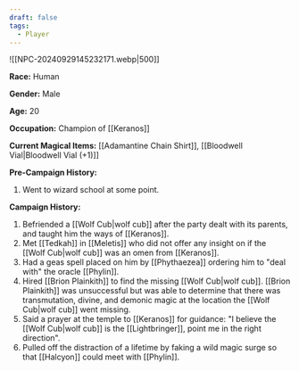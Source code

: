```yaml
---
draft: false
tags:
  - Player
---
```

![[NPC-20240929145232171.webp|500]]

**Race:** Human

**Gender:** Male

**Age:** 20

**Occupation:** Champion of [[Keranos]]

**Current Magical Items:** [[Adamantine Chain Shirt]], [[Bloodwell Vial|Bloodwell Vial (+1)]]

**Pre-Campaign History:**

1. Went to wizard school at some point. 

**Campaign History:** 

1. Befriended a [[Wolf Cub|wolf cub]] after the party dealt with its parents, and taught him the ways of [[Keranos]]. 
2. Met [[Tedkah]] in [[Meletis]] who did not offer any insight on if the [[Wolf Cub|wolf cub]] was an omen from [[Keranos]]. 
3. Had a geas spell placed on him by [[Phythaezea]] ordering him to "deal with" the oracle [[Phylin]]. 
4. Hired [[Brion Plainkith]] to find the missing [[Wolf Cub|wolf cub]]. [[Brion Plainkith]] was unsuccessful but was able to determine that there was transmutation, divine, and demonic magic at the location the  [[Wolf Cub|wolf cub]] went missing. 
5. Said a prayer at the temple to [[Keranos]] for guidance: "I believe the [[Wolf Cub|wolf cub]] is the [[Lightbringer]], point me in the right direction".
6. Pulled off the distraction of a lifetime by faking a wild magic surge so that [[Halcyon]] could meet with [[Phylin]]. 

